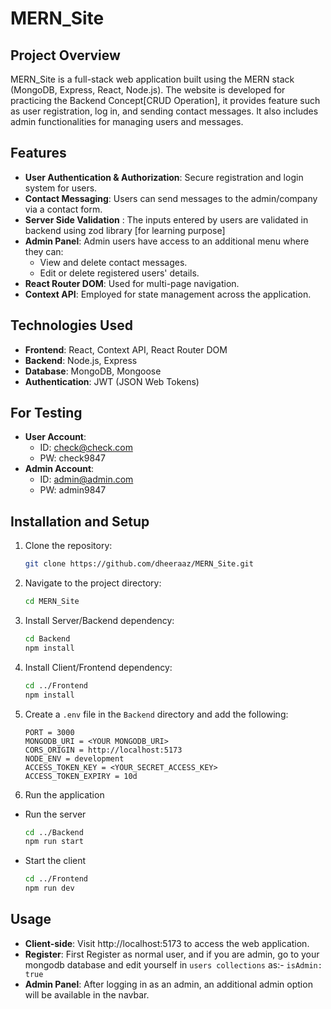 # MERN_Site

## Project Overview
MERN_Site is a full-stack web application built using the MERN stack (MongoDB, Express, React, Node.js). The website is developed for practicing the Backend Concept[CRUD Operation], it provides feature such as user registration, log in, and sending contact messages. It also includes admin functionalities for managing users and messages.

## Features
- **User Authentication & Authorization**: Secure registration and login system for users.
- **Contact Messaging**: Users can send messages to the admin/company via a contact form.
- **Server Side Validation** : The inputs entered by users are validated in backend using zod library [for learning purpose]
- **Admin Panel**: Admin users have access to an additional menu where they can:
  - View and delete contact messages.
  - Edit or delete registered users' details.
- **React Router DOM**: Used for multi-page navigation.
- **Context API**: Employed for state management across the application.

## Technologies Used
- **Frontend**: React, Context API, React Router DOM
- **Backend**: Node.js, Express
- **Database**: MongoDB, Mongoose
- **Authentication**: JWT (JSON Web Tokens)

## For Testing
- **User Account**:
  - ID: check@check.com
  - PW: check9847
- **Admin Account**:
  - ID: admin@admin.com
  - PW: admin9847

## Installation and Setup
1. Clone the repository:
   ```bash
   git clone https://github.com/dheeraaz/MERN_Site.git
2. Navigate to the project directory:
   ```bash
   cd MERN_Site
3. Install Server/Backend dependency:
   ```bash  
   cd Backend
   npm install
4. Install Client/Frontend dependency:
   ```bash
   cd ../Frontend
   npm install
5. Create a `.env` file in the `Backend` directory and add the following:
   ```plaintext
   PORT = 3000
   MONGODB_URI = <YOUR MONGODB_URI>
   CORS_ORIGIN = http://localhost:5173
   NODE_ENV = development
   ACCESS_TOKEN_KEY = <YOUR_SECRET_ACCESS_KEY>
   ACCESS_TOKEN_EXPIRY = 10d
6. Run the application
- Run the server
   ```bash
   cd ../Backend
   npm run start
- Start the client
  ```bash
  cd ../Frontend
  npm run dev

## Usage
- **Client-side**: Visit http://localhost:5173 to access the web application.
- **Register**: First Register as normal user, and if you are admin, go to your mongodb database and edit yourself in `users collections` as:- `isAdmin: true` 
- **Admin Panel**: After logging in as an admin, an additional admin option will be available in the navbar.
